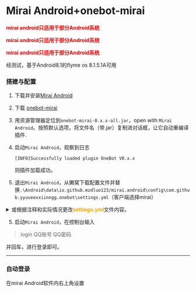 # Mirai Android+onebot-mirai

<font color="red"><b>mirai android只适用于部分Android系统</b></font>

<font color="red"><b>mirai android只适用于部分Android系统</b></font>

<font color="red"><b>mirai android只适用于部分Android系统</b></font>

经测试，基于Android8.1的flyme os 8.1.5.1A可用

### 搭建与配置

1. 下载并安装[Mirai Android](https://install.appcenter.ms/users/mzdluo123/apps/miraiandroid/distribution_groups/release)

2. 下载 [onebot-mirai](https://github.com/yyuueexxiinngg/onebot-kotlin/releases)

3. 用资源管理器定位到`onebot-mirai-0.x.x-all.jar`，open with `Mirai Android`。按照默认选项，将文件名（带.jar）复制进对话框，让它自动重编译插件.

4. 启动`Mirai Android`，观察到日志

   ```
   [INFO]Successfully loaded plugin OneBot V0.x.x
   ```
	则插件加载成功。
   
5. 退出`Mirai Android`，从獭窝下载配置文件并替换`.\Android\data\io.github.mzdluo123/mirai.android\config\com.github.yyuueexxiinngg.onebot\settings.yml`（客户端选择mirai）

<details><summary>或根据注释和实际情况更改<font color="orange"><b>settings.yml</b></font>文件内容。</summary> 


```yaml
# 本文件只测试了主窝 食材村(笔窝) 风窝 鸡窝，其他窝不一定适用，请自行尝试
# 图片、语音下载代理设置
proxy: ''
bots: 
  # 要进行配置的QQ号
  1234567890: 
    # 是否缓存所有收到的图片
    cacheImage: true
    # 是否缓存所有收到的语音
    cacheRecord: true
    heartbeat: 
      # 是否发送心跳包
      enable: true
      # 心跳包发送间隔，单位ms
      interval: 1500
    http: 
      enable: false
      host: 0.0.0.0
      port: 5700
      accessToken: ''
      postUrl: ''
      postMessageFormat: string
      secret: ''
    ws_reverse: 
      # 可选，是否启用反向客户端,即是否启用獭獭
      - enable: true
        postMessageFormat: string
        # 獭窝反向WS Universal 地址
        reverseHost: 
        # 根据窝具体情况填写端口
        reversePort: 
        # 访问口令，獭窝申请的时候的token
        accessToken: 
        reversePath: /ws
        reverseApiPath: /api
        reverseEventPath: /event
        useUniversal: true
        useTLS: false
        reconnectInterval: 3000
      # 可选，是否启用反向客户端2，可用于配置nonebot/hoshinobot等
      - enable: false
        postMessageFormat: string
        reverseHost: 127.0.0.1
        reversePort: 8080
        accessToken: reversePath
        reversePath: /ws
        reverseApiPath: /api
        reverseEventPath: /event
        useUniversal: true
        useTLS: false
        reconnectInterval: 3000
    ws: 
      # 可选，是否启用正向客户端
      enable: false
      postMessageFormat: string
      wsHost: 0.0.0.0
      wsPort: 6700
      accessToken: ''

```

</details>



5.  启动`Mirai Android`，在控制台输入

>login QQ账号 QQ密码

并回车，进行登录即可。  

---

### 自动登录

在mirai Android软件内右上角设置

